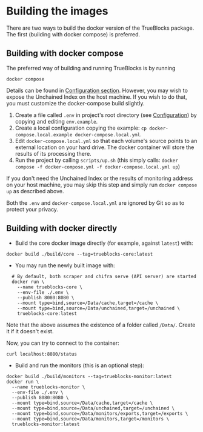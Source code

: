 # Building the images

There are two ways to build the docker version of the TrueBlocks package. The first (building with docker compose) is preferred.

## Building with docker compose

The preferred way of building and running TrueBlocks is by running

```[bash]
docker compose
```

Details can be found in [Configuration section](CONFIGURE.md). However, you may wish to expose the Unchained Index on the host machine. If you wish to do that, you must customize the docker-compose build slightly.

1. Create a file called `.env` in project's root directory (see [Configuration](#CONFIGURE.md)) by copying and editing `env.example`.
2. Create a local configuration copying the example: `cp docker-compose.local.example docker-compose.local.yml`.
3. Edit `docker-compose.local.yml` so that each volume's source points to an external location on your hard drive. The docker container will store the results of its processing there.
4. Run the project by calling `scripts/up.sh` (this simply calls: `docker compose -f docker-compose.yml -f docker-compose.local.yml up`)

If you don't need the Unchained Index or the results of monitoring address on your host machine, you may skip this step and simply run `docker compose up` as described above.

Both the `.env` and `docker-compose.local.yml` are ignored by Git so as to protect your privacy.

## Building with docker directly

- Build the core docker image directly (for example, against `latest`) with:

```[bash]
docker build ./build/core --tag=trueblocks-core:latest
```

- You may run the newly built image with:

```[bash]
  # By default, both scraper and chifra serve (API server) are started
  docker run \
    --name trueblocks-core \
    --env-file ./.env \
    --publish 8080:8080 \
    --mount type=bind,source=/Data/cache,target=/cache \
    --mount type=bind,source=/Data/unchained,target=/unchained \
    trueblocks-core:latest
```

Note that the above assumes the existence of a folder called `/Data/`. Create it if it doesn't exist.

Now, you can try to connect to the container:

```[bash]
curl localhost:8080/status
```

- Build and run the monitors (this is an optional step):

```[bash]
docker build ./build/monitors --tag=trueblocks-monitor:latest
docker run \
  --name trueblocks-monitor \
  --env-file ./.env \
  --publish 8080:8080 \
  --mount type=bind,source=/Data/cache,target=/cache \
  --mount type=bind,source=/Data/unchained,target=/unchained \
  --mount type=bind,source=/Data/monitors/exports,target=/exports \
  --mount type=bind,source=/Data/monitors,target=/monitors \
  trueblocks-monitor:latest
```
